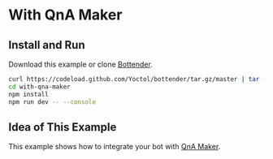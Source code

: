 # With QnA Maker

## Install and Run

Download this example or clone [Bottender](https://github.com/Yoctol/bottender).

```sh
curl https://codeload.github.com/Yoctol/bottender/tar.gz/master | tar -xz --strip=2 bottender-master/examples/with-qna-maker
cd with-qna-maker
npm install
npm run dev -- --console
```

## Idea of This Example

This example shows how to integrate your bot with [QnA Maker](https://www.qnamaker.ai/).
